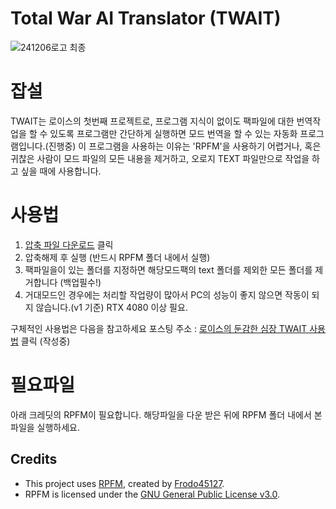 # Total War AI Translator (TWAIT)


![241206로고 최종](https://github.com/user-attachments/assets/f1cd1fe9-1cf7-4444-9aca-eaa50aeffa45)


# 잡설
TWAIT는 로이스의 첫번째 프로젝트로, 프로그램 지식이 없이도 팩파일에 대한 번역작업을 할 수 있도록 프로그램만 간단하게 실행하면 모드 번역을 할 수 있는 자동화 프로그램입니다.(진행중)
이 프로그램을 사용하는 이유는 'RPFM'을 사용하기 어렵거나, 혹은 귀찮은 사람이 모드 파일의 모든 내용을 제거하고, 오로지 TEXT 파일만으로 작업을 하고 싶을 때에 사용합니다. 

# 사용법
1. <a href='https://github.com/Rawit-s/TWAIT/releases/download/v1.0/remove_non_text.7z' title='remove_non_text.7z 다운로드' style='text-align:center'>압축 파일 다운로드</a> 클릭
2. 압축해제 후 실행 (반드시 RPFM 폴더 내에서 실행)
3. 팩파일을이 있는 폴더를 지정하면 해당모드팩의 text 폴더를 제외한 모든 폴더를 제거합니다 (백업필수!)
4. 거대모드인 경우에는 처리할 작업량이 많아서 PC의 성능이 좋지 않으면 작동이 되지 않습니다.(v1 기준) RTX 4080 이상 필요.

구체적인 사용법은 다음을 참고하세요 포스팅 주소 : <a href='https://blog.naver.com/sjejfdlskek' target='_blank'>로이스의 둔감한 심장 TWAIT 사용법</a> 클릭 (작성중)

# 필요파일
아래 크레딧의 RPFM이 필요합니다. 해당파일을 다운 받은 뒤에 RPFM 폴더 내에서 본 파일을 실행하세요.


## Credits
- This project uses [RPFM](https://github.com/Frodo45127/rpfm), created by [Frodo45127](https://github.com/Frodo45127).
- RPFM is licensed under the [GNU General Public License v3.0](https://github.com/Frodo45127/rpfm/blob/master/LICENSE).
